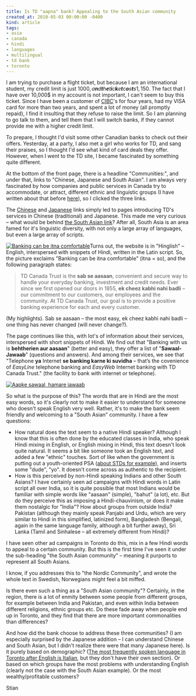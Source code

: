 ```yaml
---
title: Is TD "aapna" bank? Appealing to the South Asian community
created_at: 2010-05-03 00:00:00 -0400
kind: article
tags:
- asia
- canada
- hindi
- languages
- multilingual
- td bank
- toronto
---
```


I am trying to purchase a flight ticket, but because I am an
international student, my credit limit is just
1000, *a**n**d**t**h**e**t**i**c**k**e**t**c**o**s**t**s*1, 150. The
fact that I have over 10,000\$ in my account is not important, I can't
seem to buy this ticket. Since I have been a customer of
[CIBC](http://cibc.com)'s for four years, had my VISA card for more than
two years, and spent a lot of money (all promptly repaid), I find it
insulting that they refuse to raise the limit. So I am planning to go
talk to them, and tell them that I will switch banks, if they cannot
provide me with a higher credit limit.

To prepare, I thought I'd visit some other Canadian banks to check out
their offers. Yesterday, at a party, I also met a girl who works for TD,
and sang their praises, so I thought I'd see what kind of card deals
they offer. However, when I went to the TD site, I became fascinated by
something quite different.

At the bottom of the front page, there is a headline "Communities:", and
under that, links to "Chinese, Japanese and South Asian". I am always
very fascinated by how companies and public services in Canada try to
accommodate, or attract, different ethnic and linguistic groups (I have
written about that before
[here](http://reganmian.net/blog/2008/01/10/providing-multilingual-services-if-the-iranian-can-do-it/)),
so I clicked the three links.

The [Chinese](http://www.tdcanadatrust.com/asian/index.jsp) and
[Japanese](http://www.tdcanadatrust.com/japanese/index.jsp) links simply
led to pages introducing TD's services in Chinese (traditional) and
Japanese. This made me very curious – what would be behind [the South
Asian link](http://www.tdcanadatrust.com/southasian/index.jsp)? After
all, South Asia is an area famed for it's linguistic diversity, with not
only a large array of languages, but even a large array of scripts.

[![Banking can be itna
comfortable](http://reganmian.net/blog/wp-content/uploads/2010/05/Screen-shot-2010-05-03-at-9.23.11-PM.png "Banking can be itna comfortable")](http://reganmian.net/blog/wp-content/uploads/2010/05/Screen-shot-2010-05-03-at-9.23.11-PM.png)Turns
out, the website is in "Hinglish" – English, interspersed with snippets
of Hindi, written in the Latin script. So, the picture exclaims "Banking
can be itna comfortable" (itna = so), and the following paragraph
states:

> TD Canada Trust is the **sab se aasaan**, convenient and secure way to
> handle your everyday banking, investment and credit needs. Ever since
> we first opened our doors in 1855, **ek cheez kabhi nahi badli** – our
> commitment to our customers, our employees and the community. At TD
> Canada Trust, our goal is to provide a positive banking experience for
> each and every customer.

(My highlights). Sab se aasaan – the most easy, ek cheez kabhi nahi
badli – one thing has never changed (will never change?).

The page continues like this, with lot's of information about their
services, interspersed with short snippets of Hindi. We find out that
"Banking with us is **behtherien aur aasaan**" (better and easy), they
offer a list of "**Sawaal-Jawaab**" (questions and answers). And among
their services, we see that "Telephone **ya** Internet **se banking
karne ki suvidha** – that’s the covenience of *EasyLine* telephone
banking and *EasyWeb* Internet banking with TD Canada Trust." (the
facility to bank with internet or telephone).

[![Aapke sawaal, hamare
jawaab](http://reganmian.net/blog/wp-content/uploads/2010/05/Screen-shot-2010-05-03-at-9.24.48-PM.png "Aapke sawaal, hamare jawaab")](http://reganmian.net/blog/wp-content/uploads/2010/05/Screen-shot-2010-05-03-at-9.24.48-PM.png)

So what is the purpose of this? The words that are in Hindi are the most
easy words, so it's clearly not to make it easier to understand for
someone who doesn't speak English very well. Rather, it's to make the
bank seem friendly and welcoming to a "South Asian" community. I have a
few questions:

-   How natural does the text seem to a native Hindi speaker? Although I
  know that this is often done by the educated classes in India, who
  speak Hindi mixing in English, or English mixing in Hindi, this text
  doesn't look quite natural. It seems a bit like someone took an
  English text, and added a few "ethnic" touches. Sort of like when
  the government is putting out a youth-oriented PSA ([about STDs for
  example](http://contexts.org/socimages/2009/02/21/std-brochure-targeting-hip-hop-community/)),
  and inserts some "dude", "yo". It doesn't come across as authentic
  to the recipient.
-   How is this perceived by non-Hindi speaking Indians and other South
  Asians? I have certainly seen ad campaigns with Hindi words in Latin
  script all over India, so it is quite possible that most Indians
  would be familiar with simple words like "aasaan" (simple), "bahut"
  (a lot), etc. But do they perceive this as imposing a
  Hindi-chauvinism, or does it make them nostalgic for "India"? How
  about groups from outside India? Pakistan (although they mainly
  speak Panjabi and Urdu, which are very similar to Hindi in this
  simplified, latinized form), Bangladesh (Bengali, again in the same
  language family, although a bit further away), Sri Lanka (Tamil and
  Sinhalese – all extremely different from Hindi)?

I have seen other ad campaigns in Toronto do this, mix in a few Hindi
words to appeal to a certain community. But this is the first time I've
seen it under the sub-heading "the South Asian community" – meaning it
purports to represent all South Asians.

I know, if you addresses this to "the Nordic Community", and wrote the
whole text in Swedish, Norwegians might feel a bit miffed.

Is there even such a thing as a "South Asian community"? Certainly, in
the region, there is a lot of enmity between some people from different
groups, for example between India and Pakistan, and even within India
between different religions, ethnic groups etc. Do these fade away when
people end up in Toronto, and they find that there are more important
commonalities than differences?

And how did the bank choose to address these three communities? (I am
especially surprised by the Japanese addition – I can understand Chinese
and South Asian, but I didn't realize there were that many Japanese
here). Is it purely based on demographic? ([The most frequently spoken
language in Toronto after English is
Italian](http://www12.statcan.ca/census-recensement/2006/dp-pd/tbt/Rp-eng.cfm?LANG=E&APATH=3&DETAIL=0&DIM=0&FL=A&FREE=0&GC=0&GID=838003&GK=0&GRP=1&PID=89186&PRID=0&PTYPE=88971,97154&S=0&SHOWALL=0&SUB=0&Temporal=2006&THEME=70&VID=0&VNAMEE=&VNAMEF=),
but they don't have their own section). Or based on which groups have
the most problems with understanding English (clearly not the case with
the South Asian example). Or the most wealthy/profitable customers?

Stian
